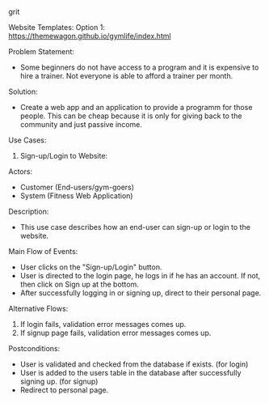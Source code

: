 grit


Website Templates: 
Option 1: https://themewagon.github.io/gymlife/index.html


Problem Statement:
- Some beginners do not have access to a program and it is expensive to hire a trainer. Not everyone is able to afford a trainer per month.

Solution:
- Create a web app and an application to provide a programm for those people. This can be cheap because it is only for giving back to the community and just passive income.


Use Cases:
1. Sign-up/Login to Website:

Actors: 
- Customer (End-users/gym-goers)
- System (Fitness Web Application)

Description:
- This use case describes how an end-user can sign-up or login to the website.

Main Flow of Events:
- User clicks on the "Sign-up/Login" button.
- User is directed to the login page, he logs in if he has an account. If not, then click on Sign up at the bottom.
- After successfully logging in or signing up, direct to their personal page.


Alternative Flows:
1. If login fails, validation error messages comes up.
2. If signup page fails, validation error messages comes up.

Postconditions:
- User is validated and checked from the database if exists. (for login)
- User is added to the users table in the database after successfully signing up. (for signup)
- Redirect to personal page.

